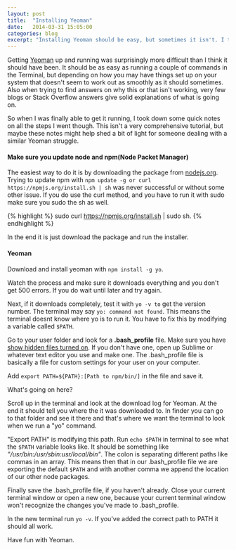 ```yaml
---
layout: post
title:  "Installing Yeoman"
date:   2014-03-31 15:05:00
categories: blog
excerpt: "Installing Yeoman should be easy, but sometimes it isn't. I took some notes on what I had to do to get it running on my machine for those who might also be having issues."
---
```


Getting [Yeoman](http://yeoman.io/) up and running was surprisingly more difficult than I think it should have been. It should be as easy as running a couple of commands in the Terminal, but depending on how you may have things set up on your system that doesn't seem to work out as smoothly as it should sometimes. Also when trying to find answers on why this or that isn't working, very few blogs or Stack Overflow answers give solid explanations of what is going on.

So when I was finally able to get it running, I took down some quick notes on all the steps I went though. This isn't a very comprehensive tutorial, but maybe these notes might help shed a bit of light for someone dealing with a similar Yeoman struggle.

#### Make sure you update node and npm(Node Packet Manager)

The easiest way to do it is by downloading the package from [nodejs.org](http://nodejs.org/). Trying to update npm with `npm update -g or curl https://npmjs.org/install.sh | sh` was never successful or without some other issue. If you do use the curl method, and you have to run it with sudo make sure you sudo the sh as well. 

{% highlight %}
sudo curl https://npmjs.org/install.sh | sudo sh.
{% endhighlight %}

In the end it is just download the package and run the installer.

#### Yeoman

Download and install yeoman with `npm install -g yo`.

Watch the process and make sure it downloads everything and you don't get 500 errors. If you do wait until later and try again.

Next, if it downloads completely, test it with `yo -v to` get the version number. The terminal may say `yo: command not found`. This means the terminal doesnt know where yo is to run it. You have to fix this by modifying a variable called `$PATH`. 

Go to your user folder and look for a **.bash_profile** file. Make sure you have [show hidden files turned on](http://www.mikesel.info/show-hidden-files-mac-os-x-10-7-lion/). If you don't have one, open up Sublime or whatever text editor you use and make one. The .bash_profile file is basically a file for custom settings for your user on your computer.

Add `export PATH=${PATH}:[Path to npm/bin/]` in the file and save it.

What's going on here?

Scroll up in the terminal and look at the download log for Yeoman. At the end it should tell you where the it was downloaded to. In finder you can go to that folder and see it there and that's where we want the terminal to look when we run a "yo" command.

"Export PATH" is modifying this path. Run `echo $PATH` in terminal to see what the `$PATH` variable looks like. It should be something like *"/usr/bin:/usr/sbin:usr/local/bin"*. The colon is separating different paths like commas in an array. This means then that in our .bash_profile file we are exporting the default `$PATH` and with another comma we append the location of our other node packages.

Finally save the .bash_profile file, if you haven't already. Close your current terminal window or open a new one, because your current terminal window won't recognize the changes you've made to .bash_profile.

In the new terminal run `yo -v`. If you've added the correct path to PATH it should all work.

Have fun with Yeoman.